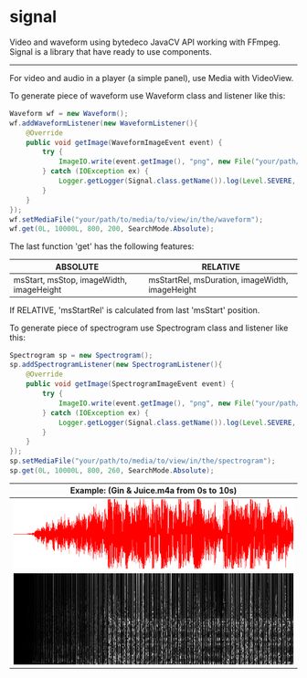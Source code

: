 # signal
Video and waveform using bytedeco JavaCV API working with FFmpeg.
Signal is a library that have ready to use components.

---

For video and audio in a player (a simple panel), use Media with VideoView.

To generate piece of waveform use Waveform class and listener like this:
```java
Waveform wf = new Waveform();
wf.addWaveformListener(new WaveformListener(){
    @Override
    public void getImage(WaveformImageEvent event) {
        try {
            ImageIO.write(event.getImage(), "png", new File("your/path/to/png"));
        } catch (IOException ex) {
            Logger.getLogger(Signal.class.getName()).log(Level.SEVERE, null, ex);
        }
    }        
});
wf.setMediaFile("your/path/to/media/to/view/in/the/waveform");
wf.get(0L, 10000L, 800, 200, SearchMode.Absolute);
```
The last function 'get' has the following features:

| ABSOLUTE | RELATIVE |
| ---- | ---- |
| msStart, msStop, imageWidth, imageHeight | msStartRel, msDuration, imageWidth, imageHeight |

If RELATIVE, 'msStartRel' is calculated from last 'msStart' position.

To generate piece of spectrogram use Spectrogram class and listener like this:
```java
Spectrogram sp = new Spectrogram();
sp.addSpectrogramListener(new SpectrogramListener(){
    @Override
    public void getImage(SpectrogramImageEvent event) {
        try {
            ImageIO.write(event.getImage(), "png", new File("your/path/to/png"));
        } catch (IOException ex) {
            Logger.getLogger(Signal.class.getName()).log(Level.SEVERE, null, ex);
        }
    }        
});
sp.setMediaFile("your/path/to/media/to/view/in/the/spectrogram");
sp.get(0L, 10000L, 800, 260, SearchMode.Absolute);
```

| Example: (Gin & Juice.m4a from 0s to 10s) |
| ---- |
| ![Gin & Juice.m4a from 0s to 10s.](https://github.com/TW2/signal/blob/main/data/essai.png) |
| ![Gin & Juice.m4a from 0s to 10s.](https://github.com/TW2/signal/blob/main/data/essai2.png) |

